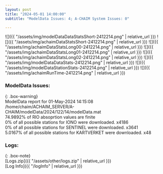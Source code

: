 ```yaml
---
layout: post
title: "2024-05-01 14:00:00"
subtitle: "ModelData Issues: 4; A-CHAIM System Issues: 0"

---
```


![]({{ "/assets/img/modelDataDataStatsShort-2412214.png" | relative_url }})
![]({{ "/assets/img/achaimDataStatsShort-2412214.png" | relative_url }})
![]({{ "/assets/img/achaimDataStatsLong00-2412214.png" | relative_url }})
![]({{ "/assets/img/achaimDataStatsLong01-2412214.png" | relative_url }})
![]({{ "/assets/img/achaimDataStatsLong02-2412214.png" | relative_url }})
![]({{ "/assets/img/modelDataDataStats-2412214.png" | relative_url }})
![]({{ "/assets/img/modelDataStationStats-2412214.png" | relative_url }})
![]({{ "/assets/img/achaimRunTime-2412214.png" | relative_url }})


### ModelData Issues:  
  
{: .box-warning}  
 ModelData report for 01-May-2024 14:15:08   
 /home/chaim/ACHAIM_SERVER/A-CHAIM/modelData/2024/122/14/modelData.mat   
 74.9892% of RIO absoprtion values are finite   
 0% of all possible stations for IONO were downloaded. x4186   
 0% of all possible stations for SENTINEL were downloaded. x3641   
 5.0167% of all possible stations for KARTVERKET were downloaded. x48   
  


### Logs:  
  
{: .box-note}  
[Logs.zip]({{ "/assets/other/logs.zip" | relative_url }})  
[Log Info]({{ "/logInfo" | relative_url }})  
